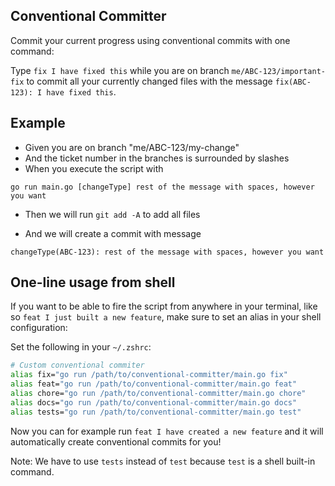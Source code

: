 Conventional Committer
----------------------

Commit your current progress using conventional commits with one command:

Type `fix I have fixed this` while you are on branch `me/ABC-123/important-fix` to commit all your currently changed files with the message `fix(ABC-123): I have fixed this`.

## Example

* Given you are on branch "me/ABC-123/my-change"
* And the ticket number in the branches is surrounded by slashes
* When you execute the script with

```
go run main.go [changeType] rest of the message with spaces, however you want
```

* Then we will run `git add -A` to add all files

* And we will create a commit with message

```
changeType(ABC-123): rest of the message with spaces, however you want
```

## One-line usage from shell

If you want to be able to fire the script from anywhere in your terminal, like so `feat I just built a new feature`, make sure to set an alias in your shell configuration:

Set the following in your `~/.zshrc`:

```sh
# Custom conventional commiter
alias fix="go run /path/to/conventional-committer/main.go fix"
alias feat="go run /path/to/conventional-committer/main.go feat"
alias chore="go run /path/to/conventional-committer/main.go chore"
alias docs="go run /path/to/conventional-committer/main.go docs"
alias tests="go run /path/to/conventional-committer/main.go test"
```

Now you can for example run `feat I have created a new feature` and it will automatically create conventional commits for you!

Note: We have to use `tests` instead of `test` because `test` is a shell built-in command.
